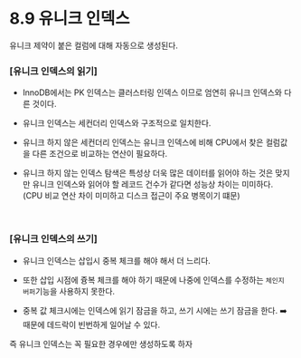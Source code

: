 # 8.9 유니크 인덱스
유니크 제약이 붙은 컬럼에 대해 자동으로 생성된다.


### [유니크 인덱스의 읽기]
- InnoDB에서는 PK 인덱스는 클러스터링 인덱스 이므로 엄연히 유니크 인덱스와 다른 것이다.
- 유니크 인덱스는 세컨더리 인덱스와 구조적으로 일치한다.

- 유니크 하지 않은 세컨더리 인덱스는 유니크 인덱스에 비해 CPU에서 찾은 컬럼값을 다른 조건으로 비교하는 연산이 필요하다.

- 유니크 하지 않는 인덱스 탐색은 특성상 더욱 많은 데이터를 읽어야 하는 것은 맞지만 유니크 인덱스와 읽어야 할 레코드 건수가 같다면 성능상 차이는 미미하다.
  (CPU 비교 연산 차이 미미하고 디스크 접근이 주요 병목이기 떄문)

<br>

### [유니크 인덱스의 쓰기]
- 유니크 인덱스는 삽입시 중복 체크를 해야 해서 더 느리다.
  
- 또한 삽입 시점에 즁복 체크를 해야 하기 때문에 나중에 인덱스를 수정하는 `체인지 버퍼`기능을 사용하지 못한다.
  
- 중복 값 체크시에는 인덱스에 읽기 잠금을 하고, 쓰기 시에는 쓰기 잠금을 한다.
  ➡️ 때문에 데드락이 빈번하게 일어날 수 있다.

즉 유니크 인덱스는 꼭 필요한 경우에만 생성하도록 하자
